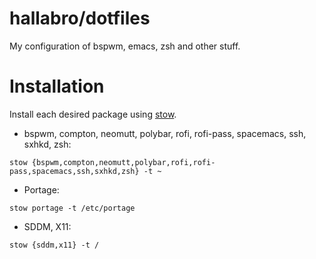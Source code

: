 hallabro/dotfiles
=================

My configuration of bspwm, emacs, zsh and other stuff.

Installation
============

Install each desired package using [stow](https://www.gnu.org/software/stow/).

* bspwm, compton, neomutt, polybar, rofi, rofi-pass, spacemacs, ssh, sxhkd, zsh:

`stow {bspwm,compton,neomutt,polybar,rofi,rofi-pass,spacemacs,ssh,sxhkd,zsh} -t ~`

* Portage:

`stow portage -t /etc/portage`

* SDDM, X11:

`stow {sddm,x11} -t /`
